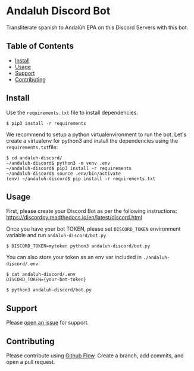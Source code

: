 # Andaluh Discord Bot

Transliterate spanish to Andalûh EPA on this Discord Servers with this bot.

## Table of Contents

- [Install](#install)
- [Usage](#usage)
- [Support](#support)
- [Contributing](#contributing)

## Install

Use the `requirements.txt` file to install dependencies.

```
$ pip3 install -r requirements
``` 

We recommend to setup a python virtualenvironment to run the bot. Let's create a virtualenv for python3 and install the dependencies using the `requirements.txt`file:

```
$ cd andaluh-discord/
~/andaluh-discord$ python3 -m venv .env
~/andaluh-discord$ pip3 install -r requirements
~/andaluh-discord$ source .env/bin/activate
(env) ~/andaluh-discord$ pip install -r requirements.txt
```

## Usage

First, please create your Discord Bot as per the following instructions: https://discordpy.readthedocs.io/en/latest/discord.html

Once you have your bot TOKEN, please set `DISCORD_TOKEN` environment variable and run `andaluh-discord/bot.py`

```
$ DISCORD_TOKEN=mytoken python3 andaluh-discord/bot.py
```

You can also store your token as an env var included in `./andaluh-discord/.env`:

```
$ cat andaluh-discord/.env 
DISCORD_TOKEN={your-bot-token}

$ python3 andaluh-discord/bot.py
```

## Support

Please [open an issue](https://github.com/andalugeeks/andaluh-discord/issues/new) for support.

## Contributing

Please contribute using [Github Flow](https://guides.github.com/introduction/flow/). Create a branch, add commits, and open a pull request.